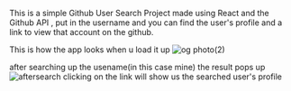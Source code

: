 This is a simple Github User Search Project made using React and the Github API , put in the username and you can find the user's profile and a link to view that account on the github.

This is how the app looks when u load it up 
![og photo(2)](https://github.com/a-mix1/GitSearch/assets/127145709/c4bd6d6d-3af8-4e57-bb32-6f9d454a17f6)

after searching up the usename(in this case mine)
the result pops up
![aftersearch](https://github.com/a-mix1/GitSearch/assets/127145709/201c7b79-3029-41b6-a36c-68d0a192bef4)
clicking on the link 
will show us the searched user's profile
